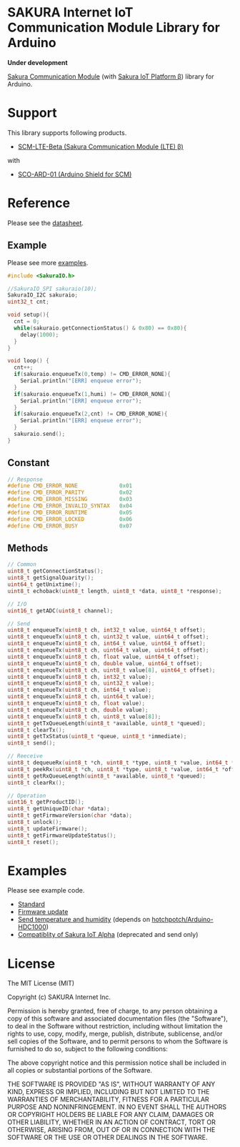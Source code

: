 # SAKURA Internet IoT Communication Module Library for Arduino

**Under development**

[Sakura Communication Module](https://iot.sakura.ad.jp/product/) (with [Sakura IoT Platform β](https://iot.sakura.ad.jp/)) library for Arduino.

# Support

This library supports following products.

* [SCM-LTE-Beta (Sakura Communication Module (LTE) β)](http://iot-store.sakura.ad.jp/items/4326125)

with

* [SCO-ARD-01 (Arduino Shield for SCM)](http://iot-store.sakura.ad.jp/items/4350904)


# Reference

Please see the [datasheet](https://iot.sakura.ad.jp/developer/pdf/sakura_module_datasheet_1.0.0.pdf).


## Example

Please see more [examples](#examples).

```cpp
#include <SakuraIO.h>

//SakuraIO_SPI sakuraio(10);
SakuraIO_I2C sakuraio;
uint32_t cnt;

void setup(){
  cnt = 0;
  while(sakuraio.getConnectionStatus() & 0x80) == 0x80){
    delay(1000);
  }
}

void loop() {
  cnt++;
  if(sakuraio.enqueueTx(0,temp) != CMD_ERROR_NONE){
    Serial.println("[ERR] enqueue error");
  }
  if(sakuraio.enqueueTx(1,humi) != CMD_ERROR_NONE){
    Serial.println("[ERR] enqueue error");
  }
  if(sakuraio.enqueueTx(2,cnt) != CMD_ERROR_NONE){
    Serial.println("[ERR] enqueue error");
  }
  sakuraio.send();
}
```


## Constant

```cpp
// Response
#define CMD_ERROR_NONE             0x01
#define CMD_ERROR_PARITY           0x02
#define CMD_ERROR_MISSING          0x03
#define CMD_ERROR_INVALID_SYNTAX   0x04
#define CMD_ERROR_RUNTIME          0x05
#define CMD_ERROR_LOCKED           0x06
#define CMD_ERROR_BUSY             0x07
```

## Methods

```cpp
// Common
uint8_t getConnectionStatus();
uint8_t getSignalQuarity();
uint64_t getUnixtime();
uint8_t echoback(uint8_t length, uint8_t *data, uint8_t *response);

// I/O
uint16_t getADC(uint8_t channel);

// Send
uint8_t enqueueTx(uint8_t ch, int32_t value, uint64_t offset);
uint8_t enqueueTx(uint8_t ch, uint32_t value, uint64_t offset);
uint8_t enqueueTx(uint8_t ch, int64_t value, uint64_t offset);
uint8_t enqueueTx(uint8_t ch, uint64_t value, uint64_t offset);
uint8_t enqueueTx(uint8_t ch, float value, uint64_t offset);
uint8_t enqueueTx(uint8_t ch, double value, uint64_t offset);
uint8_t enqueueTx(uint8_t ch, uint8_t value[8], uint64_t offset);
uint8_t enqueueTx(uint8_t ch, int32_t value);
uint8_t enqueueTx(uint8_t ch, uint32_t value);
uint8_t enqueueTx(uint8_t ch, int64_t value);
uint8_t enqueueTx(uint8_t ch, uint64_t value);
uint8_t enqueueTx(uint8_t ch, float value);
uint8_t enqueueTx(uint8_t ch, double value);
uint8_t enqueueTx(uint8_t ch, uint8_t value[8]);
uint8_t getTxQueueLength(uint8_t *available, uint8_t *queued);
uint8_t clearTx();
uint8_t getTxStatus(uint8_t *queue, uint8_t *immediate);
uint8_t send();

// Reeceive
uint8_t dequeueRx(uint8_t *ch, uint8_t *type, uint8_t *value, int64_t *offset);
uint8_t peekRx(uint8_t *ch, uint8_t *type, uint8_t *value, int64_t *offset);
uint8_t getRxQueueLength(uint8_t *available, uint8_t *queued);
uint8_t clearRx();

// Operation
uint16_t getProductID();
uint8_t getUniqueID(char *data);
uint8_t getFirmwareVersion(char *data);
uint8_t unlock();
uint8_t updateFirmware();
uint8_t getFirmwareUpdateStatus();
uint8_t reset();
```


# Examples

Please see example code.

* [Standard](./examples/Standard/Standard.ino)
* [Firmware update](./examples/FirmwareUpdate/FirmwareUpdate.ino)
* [Send temperature and humidity](./examples/HDC1000/HDC1000.ino) (depends on [hotchpotch/Arduino-HDC1000](https://github.com/hotchpotch/Arduino-HDC1000))
* [Compatiblity of Sakura IoT Alpha](./examples/AlphaCompat/AlphaCompat.ino) (deprecated and send only)



# License
The MIT License (MIT)

Copyright (c) SAKURA Internet Inc.

Permission is hereby granted, free of charge, to any person obtaining a copy of this software and associated documentation files (the "Software"), to deal in the Software without restriction, including without limitation the rights to use, copy, modify, merge, publish, distribute, sublicense, and/or sell copies of the Software, and to permit persons to whom the Software is furnished to do so, subject to the following conditions:

The above copyright notice and this permission notice shall be included in all copies or substantial portions of the Software.

THE SOFTWARE IS PROVIDED "AS IS", WITHOUT WARRANTY OF ANY KIND, EXPRESS OR IMPLIED, INCLUDING BUT NOT LIMITED TO THE WARRANTIES OF MERCHANTABILITY, FITNESS FOR A PARTICULAR PURPOSE AND NONINFRINGEMENT. IN NO EVENT SHALL THE AUTHORS OR COPYRIGHT HOLDERS BE LIABLE FOR ANY CLAIM, DAMAGES OR OTHER LIABILITY, WHETHER IN AN ACTION OF CONTRACT, TORT OR OTHERWISE, ARISING FROM, OUT OF OR IN CONNECTION WITH THE SOFTWARE OR THE USE OR OTHER DEALINGS IN THE SOFTWARE.
